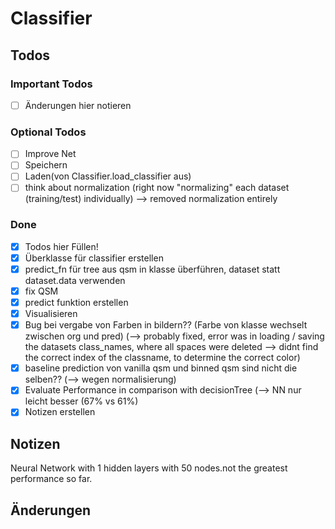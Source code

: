 # Classifier

## Todos

### Important Todos
* [ ] Änderungen hier notieren

### Optional Todos
* [ ] Improve Net
* [ ] Speichern
* [ ] Laden(von Classifier.load_classifier aus)
* [ ] think about normalization (right now "normalizing" each dataset (training/test) individually) --> removed 
  normalization entirely

### Done

* [x] Todos hier Füllen!
* [x] Überklasse für classifier erstellen
* [x] predict_fn für tree aus qsm in klasse überführen, dataset statt dataset.data verwenden
* [x] fix QSM
* [x] predict funktion erstellen  
* [x] Visualisieren
* [x] Bug bei vergabe von Farben in bildern?? (Farbe von klasse wechselt zwischen org und pred) (--> probably fixed,
error was in loading / saving the datasets class_names, where all spaces were deleted --> didnt find the correct index
of the classname, to determine the correct color)
* [x] baseline prediction von vanilla qsm und binned qsm sind nicht die selben?? (--> wegen normalisierung)
* [x] Evaluate Performance in comparison with decisionTree (--> NN nur leicht besser (67% vs 61%)
* [x] Notizen erstellen

## Notizen
Neural Network with 1 hidden layers with 50 nodes.not the greatest performance so far.

## Änderungen